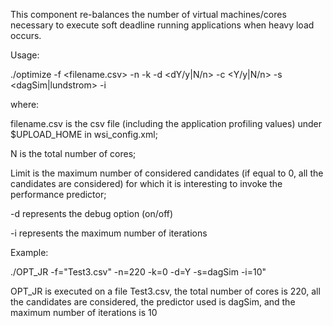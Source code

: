 This component re-balances the number of virtual machines/cores necessary to execute soft deadline running applications when heavy load occurs.

Usage:

./optimize -f <filename.csv> -n <N> -k <Limit> -d <dY/y|N/n> -c <Y/y|N/n> -s <dagSim|lundstrom> -i <iterations>

where:

filename.csv is the csv file (including the application profiling values) under $UPLOAD_HOME in wsi_config.xml;

N is the total number of cores;

Limit is the maximum number of considered candidates (if equal to 0, all the candidates are considered) for which it is interesting to invoke the performance predictor;

-d represents the debug option (on/off)

-i represents the maximum number of iterations


Example:

./OPT_JR -f=\"Test3.csv\" -n=220 -k=0 -d=Y -s=dagSim -i=10"

OPT_JR is executed on a file Test3.csv, the total number of cores is 220, all the candidates are considered, the predictor used is dagSim, and the maximum number of iterations is 10

